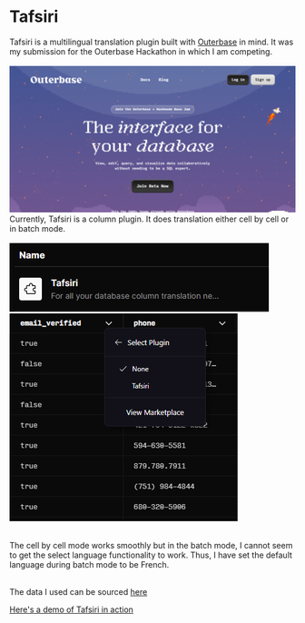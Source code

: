 # Tafsiri
Tafsiri is a multilingual translation plugin built with [Outerbase](https://beta.outerbase.com/) in mind. It was my submission for the Outerbase Hackathon in which I am competing.
<br><br>
![alt](https://github.com/KaburaJ/Tafsiri/blob/main/images/outerbase%20cover%20photo.PNG)
<br>
Currently, Tafsiri is a column plugin. It does translation either cell by cell or in batch mode. 
<br><br>
![alt](https://github.com/KaburaJ/Tafsiri/blob/main/images/tafy.PNG)
![alt](https://github.com/KaburaJ/Tafsiri/blob/main/images/tafsiri.PNG)
<br><br>

The cell by cell mode works smoothly but in the batch mode, I cannot seem to get the select language functionality to work. Thus, I have set the default language during batch mode to be French.
<br><br>


The data I used can be sourced [here](https://uibakery.io/sql-playground)

[Here's a demo of Tafsiri in action](https://youtu.be/kQcZr803vxg?si=7o7pIPaxcgYlpZMc)

